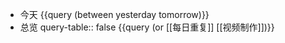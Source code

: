 - 今天
  {{query (between yesterday tomorrow)}}
- 总览
  query-table:: false
  {{query (or [[每日重复]] [[视频制作]])}}